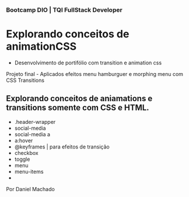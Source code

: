 ### Bootcamp DIO | TQI FullStack Developer 

# Explorando conceitos de animationCSS 
- Desenvolvimento de portifólio com transition e animation css

 Projeto final - Aplicados efeitos menu hamburguer e morphing menu com CSS Transitions
## Explorando conceitos de aniamations e transitions somente com CSS e HTML.  

- .header-wrapper
- social-media 
- social-media a
- a:hover
- @keyframes | para efeitos de transição
- checkbox
- toggle
- menu
- menu-items
- 
Por Daniel Machado
